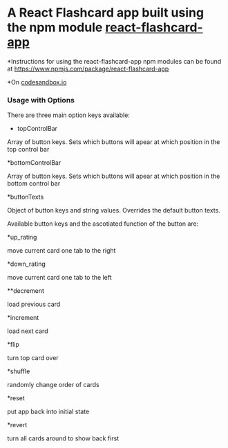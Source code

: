 A React Flashcard app built using the npm module [react-flashcard-app](https://www.npmjs.com/package/react-flashcard-app)
=================================
*Instructions for using the react-flashcard-app npm modules can be found at
https://www.npmjs.com/package/react-flashcard-app

*On [codesandbox.io](https://codesandbox.io/s/91r5p4wnlr)

### Usage with Options
There are three main option keys available:

* topControlBar

Array of button keys. Sets which buttons will apear at which position in the top control bar

*bottomControlBar

Array of button keys. Sets which buttons will apear at which position in the bottom control bar

*buttonTexts

Object of button keys and string values. Overrides the default button texts.

Available button keys and the ascotiated function of the button are:

*up_rating

move current card one tab to the right

*down_rating

move current card one tab to the left

**decrement

load previous card

*increment

load next card

*flip

turn top card over

*shuffle

randomly change order of cards

*reset

put app back into initial state

*revert

turn all cards around to show back first
